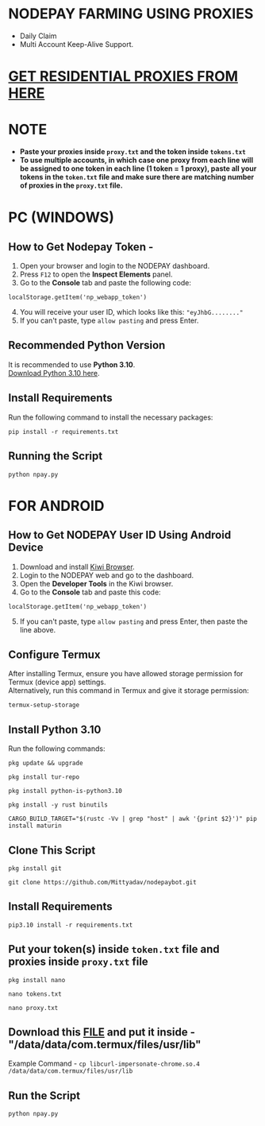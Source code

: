 # NODEPAY FARMING USING PROXIES
- Daily Claim
- Multi Account Keep-Alive Support.

# [GET RESIDENTIAL PROXIES FROM HERE](https://proxy-sale.com/?partner_link=k1Vs6WMuON)

# NOTE

- **Paste your proxies inside ```proxy.txt``` and the token inside ```tokens.txt```**
- **To use multiple accounts, in which case one proxy from each line will be assigned to one token in each line (1 token = 1 proxy), paste all your tokens in the ```token.txt``` file and make sure there are matching number of proxies in the ```proxy.txt``` file.**

# PC (WINDOWS)
## How to Get Nodepay Token -

1. Open your browser and login to the NODEPAY dashboard.
2. Press `F12` to open the **Inspect Elements** panel.
3. Go to the **Console** tab and paste the following code:
```
localStorage.getItem('np_webapp_token') 
```

4. You will receive your user ID, which looks like this: `"eyJhbG........"`
5. If you can't paste, type `allow pasting` and press Enter.

## Recommended Python Version

It is recommended to use **Python 3.10**.  
[Download Python 3.10 here](https://www.python.org/downloads/release/python-3100/).

## Install Requirements

Run the following command to install the necessary packages:

```
pip install -r requirements.txt
```

## Running the Script

```
python npay.py
```
# FOR ANDROID

## How to Get NODEPAY User ID Using Android Device

1. Download and install [Kiwi Browser](https://play.google.com/store/apps/details?id=com.kiwibrowser.browser&hl=en).
2. Login to the NODEPAY web and go to the dashboard.
3. Open the **Developer Tools** in the Kiwi browser.
4. Go to the **Console** tab and paste this code:
```
localStorage.getItem('np_webapp_token') 
```

5. If you can't paste, type `allow pasting` and press Enter, then paste the line above.

## Configure Termux

After installing Termux, ensure you have allowed storage permission for Termux (device app) settings.  
Alternatively, run this command in Termux and give it storage permission:

```
termux-setup-storage
```

## Install Python 3.10

Run the following commands:

```
pkg update && upgrade
```
```
pkg install tur-repo
```
```
pkg install python-is-python3.10
```
```
pkg install -y rust binutils
```
```
CARGO_BUILD_TARGET="$(rustc -Vv | grep "host" | awk '{print $2}')" pip install maturin
```

## Clone This Script
```
pkg install git
```
```
git clone https://github.com/Mittyadav/nodepaybot.git
```
## Install Requirements
```
pip3.10 install -r requirements.txt
```
## Put your token(s) inside ```token.txt``` file and proxies inside ```proxy.txt``` file
```
pkg install nano
```
```
nano tokens.txt
```
```
nano proxy.txt
```
## Download this [FILE](https://github.com/ylasgamers/nodepay/raw/refs/heads/main/libcurl-impersonate-chrome.so.4) and put it inside - "/data/data/com.termux/files/usr/lib"
Example Command - ```cp libcurl-impersonate-chrome.so.4 /data/data/com.termux/files/usr/lib```
## Run the Script
```
python npay.py
```
